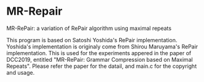 # MR-Repair
MR-RePair: a variation of RePair algorithm using maximal repeats

This program is based on Satoshi Yoshida's RePair implementation.
Yoshida's implementation is originaly come from Shirou Maruyama's RePair implementation.
This is used for the experiments appered in the paper of DCC2019, entitled
"MR-RePair: Grammar Compression based on Maximal Repeats".
Please refer the paper for the datail, and main.c for the copyright and usage.
